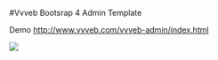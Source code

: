 #Vvveb  Bootsrap 4 Admin Template

Demo http://www.vvveb.com/vvveb-admin/index.html

<img src="http://www.vvveb.com/vvveb-admin/screenshot.png">



